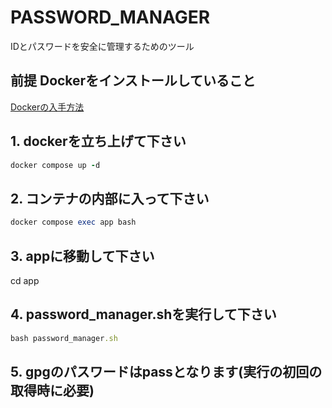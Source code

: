 # PASSWORD_MANAGER
IDとパスワードを安全に管理するためのツール

## 前提 Dockerをインストールしていること
[Dockerの入手方法](https://matsuand.github.io/docs.docker.jp.onthefly/get-docker/)

## 1. dockerを立ち上げて下さい
```rb
docker compose up -d
```
## 2. コンテナの内部に入って下さい
```rb
docker compose exec app bash
```
## 3. appに移動して下さい
cd app

## 4. password_manager.shを実行して下さい
```rb
bash password_manager.sh
```
## 5. gpgのパスワードはpassとなります(実行の初回の取得時に必要)
